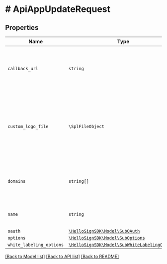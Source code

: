 # # ApiAppUpdateRequest



## Properties

Name | Type | Description | Notes
------------ | ------------- | ------------- | -------------
| `callback_url` | ```string``` |  The URL at which the ApiApp should receive event callbacks.  |  |
| `custom_logo_file` | ```\SplFileObject``` |  An image file to use as a custom logo in embedded contexts. (Only applies to some API plans)  |  |
| `domains` | ```string[]``` |  The domain names the ApiApp will be associated with.  |  |
| `name` | ```string``` |  The name you want to assign to the ApiApp.  |  |
| `oauth` | [```\HelloSignSDK\Model\SubOAuth```](SubOAuth.md) |    |  |
| `options` | [```\HelloSignSDK\Model\SubOptions```](SubOptions.md) |    |  |
| `white_labeling_options` | [```\HelloSignSDK\Model\SubWhiteLabelingOptions```](SubWhiteLabelingOptions.md) |    |  |

[[Back to Model list]](../../README.md#models) [[Back to API list]](../../README.md#endpoints) [[Back to README]](../../README.md)
